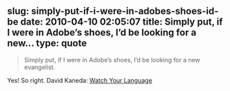 slug: simply-put-if-i-were-in-adobes-shoes-id-be
date: 2010-04-10 02:05:07
title: Simply put, if I were in Adobe’s shoes, I’d be looking for a new...
type: quote
---

> Simply put, if I were in Adobe’s shoes, I’d be looking for a new evangelist.

Yes! So right. David Kaneda: [Watch Your Language](http://www.davidkaneda.com/post/508790392/watch-your-language)
